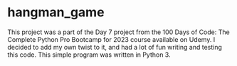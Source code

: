 # hangman_game

This project was a part of the Day 7 project from the 100 Days of Code: The Complete Python Pro Bootcamp for 2023 course available on Udemy. I decided to add my own twist to it, and had a lot of fun writing and testing this code. This simple program was written in Python 3.
